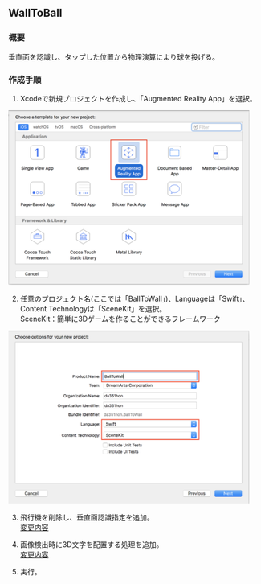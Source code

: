 ## WallToBall
### 概要
垂直面を認識し、タップした位置から物理演算により球を投げる。
### 作成手順  

1. Xcodeで新規プロジェクトを作成し、「Augmented Reality App」を選択。  
<img src="images/ball_to_wall_select_ar.png" width="480"/>   

2. 任意のプロジェクト名(ここでは「BallToWall」)、Languageは「Swift」、Content Technologyは「SceneKit」を選択。  
SceneKit：簡単に3Dゲームを作ることができるフレームワーク  
<img src="images/ball_to_wall_select_swift_scene_kit.png" width="480"/>  

3. 飛行機を削除し、垂直面認識指定を追加。  
[変更内容](https://github.com/da351hon/DetectHPlane/commit/2a964fc8b8b52a165174da7134336c1e415335cf)

4. 画像検出時に3D文字を配置する処理を追加。  
[変更内容](https://github.com/da351hon/DetectHPlane/commit/4280be1f1c8aea9408daf1aa038f70411c12b231)

5. 実行。
